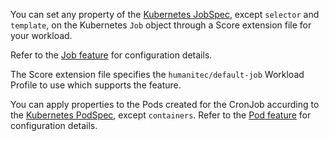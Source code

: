 You can set any property of the [Kubernetes JobSpec](https://kubernetes.io/docs/reference/kubernetes-api/workload-resources/job-v1/#JobSpec), except `selector` and `template`, on the Kubernetes `Job` object through a Score extension file for your workload.

Refer to the [Job feature](https://developer.humanitec.com/integration-and-extensions/workload-profiles/features/#humanitecjob) for configuration details.

The Score extension file specifies the `humanitec/default-job` Workload Profile to use which supports the feature.

You can apply properties to the Pods created for the CronJob accurding to the [Kubernetes PodSpec](https://kubernetes.io/docs/reference/kubernetes-api/workload-resources/pod-v1/#PodSpec), except `containers`. Refer to the [Pod feature](https://developer.humanitec.com/integration-and-extensions/workload-profiles/features/#humanitecpod) for configuration details.